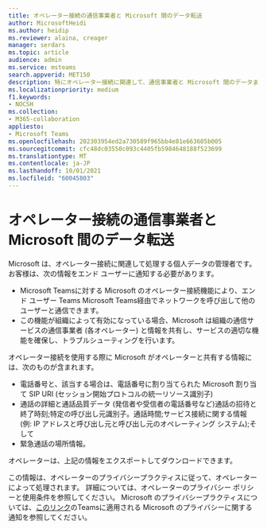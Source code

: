 ```yaml
---
title: オペレーター接続の通信事業者と Microsoft 間のデータ転送
author: MicrosoftHeidi
ms.author: heidip
ms.reviewer: alaina, creager
manager: serdars
ms.topic: article
audience: admin
ms.service: msteams
search.appverid: MET150
description: 特にオペレーター接続に関連して、通信事業者と Microsoft 間のデータまたは情報の転送に関連する特定のプライバシー情報。
ms.localizationpriority: medium
f1.keywords:
- NOCSH
ms.collection:
- M365-collaboration
appliesto:
- Microsoft Teams
ms.openlocfilehash: 202303954ed2a730589f965bb4e81e663605b005
ms.sourcegitcommit: cfc48dc03550c093c4405fb5984648188f523699
ms.translationtype: MT
ms.contentlocale: ja-JP
ms.lasthandoff: 10/01/2021
ms.locfileid: "60045803"
---
```

# <a name="data-transfers-between-carriers-and-microsoft-for-operator-connect"></a>オペレーター接続の通信事業者と Microsoft 間のデータ転送

Microsoft は、オペレーター接続に関連して処理する個人データの管理者です。 お客様は、次の情報をエンド ユーザーに通知する必要があります。

- Microsoft Teamsに対する Microsoft のオペレーター接続機能により、エンド ユーザー Teams Microsoft Teams経由でネットワークを呼び出して他のユーザーと通信できます。
- この機能が組織によって有効になっている場合、Microsoft は組織の通信サービスの通信事業者 (各オペレーター) と情報を共有し、サービスの適切な機能を確保し、トラブルシューティングを行います。

オペレーター接続を使用する際に Microsoft がオペレーターと共有する情報には、次のものが含まれます。

- 電話番号と、該当する場合は、電話番号に割り当てられた Microsoft 割り当て SIP URI (セッション開始プロトコルの統一リソース識別子)
- 通話の詳細と通話品質データ (発信者や受信者の電話番号など)通話の招待と終了時刻;特定の呼び出し元識別子。通話時間;サービス接続に関する情報 (例: IP アドレスと呼び出し元と呼び出し元のオペレーティング システム);そして
- 緊急通話の場所情報。

オペレーターは、上記の情報をエクスポートしてダウンロードできます。

この情報は、オペレーターのプライバシープラクティスに従って、オペレーターによって処理されます。 詳細については、オペレーターのプライバシー ポリシーと使用条件を参照してください。 Microsoft のプライバシープラクティスについては、[このリンク](https://go.microsoft.com/fwlink/?LinkId=521839)のTeamsに適用される Microsoft のプライバシーに関する通知を参照してください。
